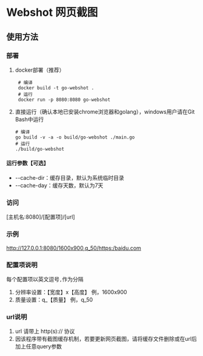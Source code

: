 # Webshot 网页截图

## 使用方法

### 部署

1. docker部署（推荐）
   ```shell
    # 编译
    docker build -t go-webshot .
    # 运行
    docker run -p 8080:8080 go-webshot
   ```
2. 直接运行（确认本地已安装chrome浏览器和golang），windows用户请在Git Bash中运行
   ```shell
   # 编译
   go build -v -a -o build/go-webshot ./main.go
   # 运行
   ./build/go-webshot
   ```
   
#### 运行参数【可选】

- --cache-dir：缓存目录，默认为系统临时目录
- --cache-day：缓存天数，默认为7天

### 访问

[主机名:8080]/[配置项]/[url]
### 示例
http://127.0.0.1:8080/1600x900,q_50/https:/baidu.com

### 配置项说明

每个配置项以英文逗号```,```作为分隔

1. 分辨率设置：【宽度】x【高度】 例，1600x900
2. 质量设置：q_【质量】 例，q_50

### url说明

1. url 请带上 http(s):// 协议
2. 因该程序带有截图缓存机制，若要更新网页截图，请将缓存文件删除或在url后加上任意query参数

